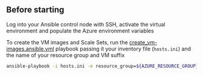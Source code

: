 Before starting
--

Log into your Ansible control node with SSH, activate the virtual environment and populate the Azure environment variables

To create the VM images and Scale Sets, run the [create_vm-images.ansible.yml](ansible/create-vm-images.ansible.yml) playbook passing it your inventory file (`hosts.ini`) and the name of your resource group and VM suffix

```bash
ansible-playbook -i hosts.ini -e resource_group=${AZURE_RESOURCE_GROUP} -e vm_suffix=-KCCT-10 create_vm-images.ansible.yml
```
